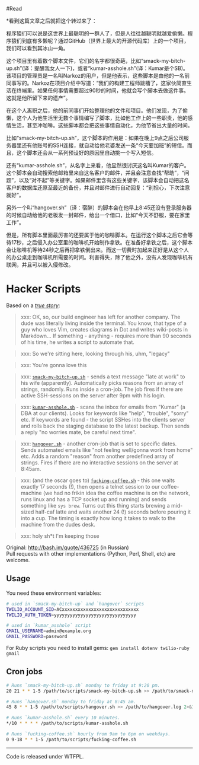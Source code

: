 #Read 

*看到这篇文章之后就把这个转过来了：

程序猿们可以说是这世界上最聪明的一群人了，但是人往往越聪明就越爱偷懒。程序猿们到底有多懒呢？通过GitHub（世界上最大的开源代码库）上的一个项目，我们可以看到其冰山一角。

这个项目里有着数个脚本文件，它们的名字都很奇葩，比如“smack-my-bitch-up.sh”(译：提醒我女人一下)，或者“kumar-asshole.sh”(译：Kumar是个SB)。该项目的管理员是一名叫Narkoz的用户，但是他表示，这些脚本是由他的一名前同事写的。Narkoz在项目介绍中写道：“我们的构建工程师跳槽了，这家伙简直生活在终端里。如果任何事情需要超过90秒的时间，他就会写个脚本去做这件事。这就是他所留下来的遗产”。

在这个人离职之后，他的前同事们开始整理他的文件和项目。他们发现，为了偷懒，这个人为他生活里无数个事情编写了脚本，比如他工作上的一些职责，他的感情生活，甚至冲咖啡。这些脚本都会把这些事情自动化，为他节省出大量的时间。

比如“smack-my-bitch-up.sh”，这个脚本的作用是：如果在晚上9点之后公司服务器里还有他账号的SSH连接，就自动给他老婆发送一条“今天要加班”的短信。而且，这个脚本还会从一系列预设好的原因里自动挑一个写入短信。

还有“kumar-asshole.sh”，从名字上来看，他显然很讨厌这名叫Kumar的客户。这个脚本会自动搜索他邮箱里来自这名客户的邮件，并且会注意查找“帮助”，“问题”，以及“对不起”等关键字。如果邮件里含有这些关键字，该脚本会自动把这名客户的数据库还原至最近的备份，并且对邮件进行自动回复：“别担心，下次注意就好”。

另外一个叫“hangover.sh”（译：宿醉）的脚本会在他早上8:45还没有登录服务器的时候自动给他的老板发一封邮件，给出一个借口，比如“今天不舒服，要在家里工作”。

但是，所有脚本里面最厉害的还要属于他的咖啡脚本。在运行这个脚本之后它会等待17秒，之后侵入办公室里的咖啡机开始制作拿铁。在准备好拿铁之后，这个脚本会让咖啡机等待24秒之后再把拿铁倒出来。而这一切费时加起来正好是从这个人的办公桌走到咖啡机所需要的时间。利害得失，除了他之外，没有人发现咖啡机有联网，并且可以被入侵修改。






# Hacker Scripts

Based on a _[true
story](https://www.jitbit.com/alexblog/249-now-thats-what-i-call-a-hacker/)_:

> xxx: OK, so, our build engineer has left for another company. The dude was literally living inside the terminal. You know, that type of a guy who loves Vim, creates diagrams in Dot and writes wiki-posts in Markdown... If something - anything - requires more than 90 seconds of his time, he writes a script to automate that.

> xxx: So we're sitting here, looking through his, uhm, "legacy"

> xxx: You're gonna love this

> xxx: [`smack-my-bitch-up.sh`](https://github.com/NARKOZ/hacker-scripts/blob/master/smack-my-bitch-up.sh) - sends a text message "late at work" to his wife (apparently). Automatically picks reasons from an array of strings, randomly. Runs inside a cron-job. The job fires if there are active SSH-sessions on the server after 9pm with his login.

> xxx: [`kumar-asshole.sh`](https://github.com/NARKOZ/hacker-scripts/blob/master/kumar-asshole.sh) - scans the inbox for emails from "Kumar" (a DBA at our clients). Looks for keywords like "help", "trouble", "sorry" etc. If keywords are found - the script SSHes into the clients server and rolls back the staging database to the latest backup. Then sends a reply "no worries mate, be careful next time".

> xxx: [`hangover.sh`](https://github.com/NARKOZ/hacker-scripts/blob/master/hangover.sh) - another cron-job that is set to specific dates. Sends automated emails like "not feeling well/gonna work from home" etc. Adds a random "reason" from another predefined array of strings. Fires if there are no interactive sessions on the server at 8:45am.

> xxx: (and the oscar goes to) [`fucking-coffee.sh`](https://github.com/NARKOZ/hacker-scripts/blob/master/fucking-coffee.sh) - this one waits exactly 17 seconds (!), then opens a telnet session to our coffee-machine (we had no frikin idea the coffee machine is on the network, runs linux and has a TCP socket up and running) and sends something like `sys brew`. Turns out this thing starts brewing a mid-sized half-caf latte and waits another 24 (!) seconds before pouring it into a cup. The timing is exactly how long it takes to walk to the machine from the dudes desk.

> xxx: holy sh*t I'm keeping those

Original: http://bash.im/quote/436725 (in Russian)  
Pull requests with other implementations (Python, Perl, Shell, etc) are welcome.

## Usage

You need these environment variables:

```sh
# used in `smack-my-bitch-up` and `hangover` scripts
TWILIO_ACCOUNT_SID=ACxxxxxxxxxxxxxxxxxxxxxxxxxxxxx
TWILIO_AUTH_TOKEN=yyyyyyyyyyyyyyyyyyyyyyyyyyyyyyy

# used in `kumar_asshole` script
GMAIL_USERNAME=admin@example.org
GMAIL_PASSWORD=password
```

For Ruby scripts you need to install gems:
`gem install dotenv twilio-ruby gmail`

## Cron jobs

```sh
# Runs `smack-my-bitch-up.sh` monday to friday at 9:20 pm.
20 21 * * 1-5 /path/to/scripts/smack-my-bitch-up.sh >> /path/to/smack-my-bitch-up.log 2>&1

# Runs `hangover.sh` monday to friday at 8:45 am.
45 8 * * 1-5 /path/to/scripts/hangover.sh >> /path/to/hangover.log 2>&1

# Runs `kumar-asshole.sh` every 10 minutes.
*/10 * * * * /path/to/scripts/kumar-asshole.sh

# Runs `fucking-coffee.sh` hourly from 9am to 6pm on weekdays.
0 9-18 * * 1-5 /path/to/scripts/fucking-coffee.sh
```

---
Code is released under WTFPL.

